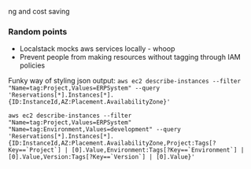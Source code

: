 ng and cost saving

### Random points
- Localstack mocks aws services locally - whoop
- Prevent people from making resources without tagging through IAM policies

Funky way of styling json output:
```aws ec2 describe-instances --filter "Name=tag:Project,Values=ERPSystem" --query 'Reservations[*].Instances[*].{ID:InstanceId,AZ:Placement.AvailabilityZone}'```

```aws ec2 describe-instances --filter "Name=tag:Project,Values=ERPSystem" "Name=tag:Environment,Values=development" --query 'Reservations[*].Instances[*].{ID:InstanceId,AZ:Placement.AvailabilityZone,Project:Tags[?Key==`Project`] | [0].Value,Environment:Tags[?Key==`Environment`] | [0].Value,Version:Tags[?Key==`Version`] | [0].Value}'```
